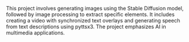 This project involves generating images using the Stable Diffusion model, followed by image processing to extract specific elements. It includes creating a video with synchronized text overlays and generating speech from text descriptions using pyttsx3. The project emphasizes AI in multimedia applications.
